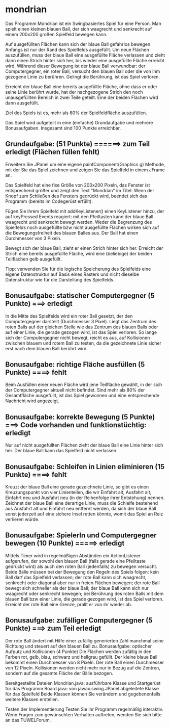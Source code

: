 # mondrian

Das Programm Mondrian ist ein Swingbasiertes Spiel für eine Person. Man spielt
einen kleinen blauen Ball, der sich waagrecht und senkrecht auf einem 200x200
großen Spielfeld bewegen kann.

Auf ausgefüllten Flächen kann sich der blaue Ball gefahrlos bewegen. Anfangs ist
nur der Rand des Spielfelds ausgefüllt. Um neue Flächen auszufüllen, muss der
blaue Ball eine ausgefüllte Fläche verlassen und zieht dann einen Strich hinter
sich her, bis wieder eine ausgefüllte Fläche erreicht wird. Während dieser
Bewegung ist der blaue Ball verwundbar: der Computergegner, ein roter Ball,
versucht den blauen Ball oder die von ihm gezogene Linie zu berühren. Gelingt die
Berührung, ist das Spiel verloren.

Erreicht der blaue Ball eine bereits ausgefüllte Fläche, ohne dass er oder seine
Linie berührt wurde, hat der nachgezogene Strich den noch unausgefüllten Bereich
in zwei Teile geteilt. Eine der beiden Flächen wird dann ausgefüllt.

Ziel des Spiels ist es, mehr als 80% der Spielfeldfläche auszufüllen.

Das Spiel wird aufgeteilt in eine (einfache) Grundaufgabe und mehrere
Bonusaufgaben. Insgesamt sind 100 Punkte erreichbar.



Grundaufgabe: (51 Punkte)  ======>  zum Teil erledigt (Flächen füllen fehlt)
--------------------------
Erweitern Sie JPanel um eine eigene paintComponent(Graphics g) Methode, mit der
Sie das Spiel zeichnen und zeigen Sie das Spielfeld in einem JFrame an.

Das Spielfeld hat eine fixe Größe von 200x200 Pixeln, das Fenster ist
entsprechend größer und zeigt den Text "Mondrian" im Titel. Wenn der Knopf zum
Schließen des Fensters gedrückt wird, beendet sich das Programm (bereits im
Codegerüst erfüllt).

Fügen Sie ihrem Spielfeld mit addKeyListener() einen KeyListener hinzu, der auf
keyPressed Events reagiert: mit den Pfeiltasten kann der blaue Ball waagrecht
und senkrecht bewegt werden. Weder die Begrenzung des Spielfelds noch
ausgefüllte bzw nicht ausgefüllte Flächen wirken sich auf die Bewegungsfreiheit
des blauen Balles aus. Der Ball hat einen Durchmesser von 3 Pixeln.

Bewegt sich der blaue Ball, zieht er einen Strich hinter sich her. Erreicht der
Strich eine bereits ausgefüllte Fläche, wird eine (beliebige) der beiden
Teilflächen gelb ausgefüllt.

Tipp: verwenden Sie für die logische Speicherung des Spielfelds eine eigene
Datenstruktur auf Basis eines Rasters und nicht dieselbe Datenstruktur wie für
die Darstellung des Spielfelds.

Bonusaufgabe: statischer Computergegner (5 Punkte)      ===> erledigt
---------------------------------------------------
In die Mitte des Spielfelds wird ein roter Ball gesetzt, der den Computergegner
darstellt (Durchmesser 3 Pixel). Liegt das Zentrum des roten Balls auf der
gleichen Stelle wie das Zentrum des blauen Balls oder auf einer Linie, die
gerade gezogen wird, ist das Spiel verloren. So lange sich der Computergegner
nicht bewegt, reicht es aus, auf Kollisionen zwischen blauem und rotem Ball zu
testen, da die gezeichnete Linie sicher erst nach dem blauen Ball berührt wird.

Bonusaufgabe: richtige Fläche ausfüllen (5 Punkte)      ====>  fehlt
---------------------------------------------------
Beim Ausfüllen einer neuen Fläche wird jene Teilfläche gewählt, in der sich der
Computergegner aktuell nicht befindet.
Sind mehr als 80% der Gesamtfläche ausgefüllt, ist das Spiel gewonnen und eine
entsprechende Nachricht wird angezeigt.

Bonusaufgabe: korrekte Bewegung (5 Punkte)              ===> Code vorhanden und funktionstüchtig: erledigt
-------------------------------------------
Nur auf nicht ausgefüllten Flächen zieht der blaue Ball eine Linie hinter sich
her. Der blaue Ball kann das Spielfeld nicht verlassen.

Bonusaufgabe: Schleifen in Linien eliminieren (15 Punkte)    ====>   fehlt
------------------------------------------------------------
Kreuzt der blaue Ball eine gerade gezeichnete Linie, so gibt es einen
Kreuzungspunkt von vier Linienteilen, die wir Einfahrt alt, Ausfahrt alt,
Einfahrt neu und Ausfahrt neu (in der Reihenfolge ihrer Entstehung) nennen.
Zeichnet der blaue Ball eine derartige Linie, muss die Schleife bestehend aus
Ausfahrt alt und Einfahrt neu entfernt werden, da sich der blaue Ball sonst
jederzeit auf eine sichere Insel retten könnte, womit das Spiel an Reiz
verlieren würde.

Bonusaufgabe: SpielerIn und Computergegner bewegen (10 Punkte)     =====> erledigt
---------------------------------------------------------------
Mittels Timer wird in regelmäßigen Abständen ein ActionListener aufgerufen, der
sowohl den blauen Ball (falls gerade eine Pfeiltaste gedrückt wird) als auch den
roten Ball (jedenfalls) zu bewegen versucht. Beide Bälle müssen bei der Bewegung
den Regeln des Spiels folgen: kein Ball darf das Spielfeld verlassen; der rote
Ball kann sich waagrecht, senkrecht oder diagonal aber nur in freien Flächen
bewegen; der rote Ball bewegt sich schneller als der blaue Ball; der blaue Ball
kann sich nur waagrecht oder senkrecht bewegen; bei Berührung des roten Balls
mit dem blauen Ball bzw einer Linie, die gerade gezogen wird, ist das Spiel
verloren. Erreicht der rote Ball eine Grenze, prallt er von ihr wieder ab.

Bonusaufgabe: zufälliger Computergegner (5 Punkte)          ===> zum Teil erledigt
----------------------------------------------------
Der rote Ball ändert mit Hilfe einer zufällig generierten Zahl manchmal seine
Richtung und steuert auf den blauen Ball zu.
Bonusaufgabe: optischer Aufputz und Kollisionen (4 Punkte)
Die Flächen werden zufällig in den Farben rot, gelb, blau, schwarz und hellgrau
gefüllt.
Der kleine blaue Ball bekommt einen Durchmesser von 8 Pixeln. Der rote Ball
einen Durchmesser von 12 Pixeln. Kollisionen werden nicht mehr nur in Bezug auf
die Zentren, sondern auf die gesamte Fläche der Bälle bezogen.

Bereitgestellte Dateien
Mondrian.java: ausführbare Klasse und Startgerüst für das Programm
Board.java: von jawax.swing.JPanel abgeleitete Klasse für das Spielfeld
Beide Klassen können Sie verändern und gegebenenfalls weitere Klassen erstellen.

Testen der Implementierung
Testen Sie ihr Programm regelmäßig interaktiv. Wenn Fragen zum gewünschten
Verhalten auftreten, wenden Sie sich bitte an das TUWELForum.
